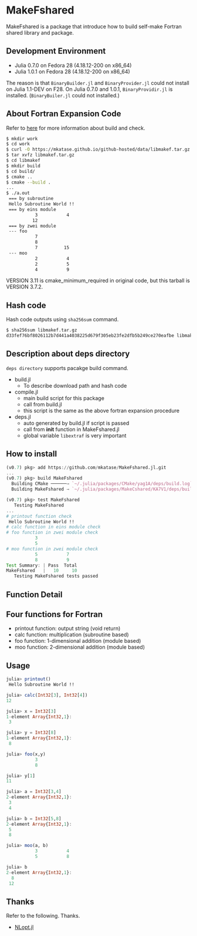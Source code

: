 # MakeFshared

MakeFshared is a package that introduce how to build self-make Fortran shared library and package.

## Development Environment

* Julia 0.7.0 on Fedora 28 (4.18.12-200 on x86_64)
* Julia 1.0.1 on Fedora 28 (4.18.12-200 on x86_64)

The reason is that `BinaryBuilder.jl` and `BinaryProvider.jl` could not install on Julia 1.1-DEV on F28. On Julia 0.7.0 and 1.0.1, `BinaryProvidir.jl` is installed. (`BinaryBuiler.jl` could not installed.)  

## About Fortran Expansion Code
Refer to [here](https://github.com/mkatase/JuliaPractice) for more information about build and check.

```bash
$ mkdir work
$ cd work
$ curl -O https://mkatase.github.io/github-hosted/data/libmakef.tar.gz
$ tar xvfz libmakef.tar.gz 
$ cd libmakef
$ mkdir build
$ cd build/
$ cmake ..
$ cmake --build .
...
$ ./a.out
 === by subroutine
 Hello Subroutine World !!
 === by eins module
           3           4
          12
 === by zwei module
 --- foo
           7
           8
           7          15
 --- moo
           2           4
           2           5
           4           9
```

VERSION 3.11 is cmake_minimum_required in original code, but this tarball is VERSION 3.7.2.

## Hash code
Hash code outputs using `sha256sum` command.

```bash
$ sha256sum libmakef.tar.gz
d33fef76bf8026112b7d441a4038225d679f305eb23fe2dfb5b249ce270eafbe libmakef.tar.gz
```

## Description about deps directory
`deps directory` supports pacakge build command.

* build.jl
    - To describe download path and hash code
* compile.jl
    - main build script for this package
    - call from build.jl
    - this script is the same as the above fortran expansion procedure
* deps.jl
    - auto generated by build.jl if script is passed
    - call from __init__ function in MakeFshared.jl
    - global variable `libextraf` is very important

## How to install

```julia
(v0.7) pkg> add https://github.com/mkatase/MakeFshared.jl.git
...
(v0.7) pkg> build MakeFshared
  Building CMake ──────→ `~/.julia/packages/CMake/yag1A/deps/build.log`
  Building MakeFshared → `~/.julia/packages/MakeCshared/KA7V1/deps/build.log`

(v0.7) pkg> test MakeFshared
   Testing MakeFshared
...
# printout function check
 Hello Subroutine World !!
# calc function in eins module check
# foo function in zwei module check
           3
           5
# moo function in zwei module check
           5           7
           8           9
Test Summary: | Pass  Total
MakeFshared   |   10     10
   Testing MakeFshared tests passed 
```

## Function Detail
## Four functions for Fortran
- printout function: output string (void return)
- calc function: multiplication (subroutine based)
- foo function: 1-dimensional addition (module based)
- moo function: 2-dimensional addition (module based)

## Usage

```julia
julia> printout()
 Hello Subroutine World !!

julia> calc(Int32[3], Int32[4])
12

julia> x = Int32[3]
1-element Array{Int32,1}:
 3

julia> y = Int32[8]
1-element Array{Int32,1}:
 8

julia> foo(x,y)
           3
           8

julia> y[1]
11

julia> a = Int32[3,4]
2-element Array{Int32,1}:
 3
 4

julia> b = Int32[5,8]
2-element Array{Int32,1}:
 5
 8

julia> moo(a, b)
           3           4
           5           8

julia> b
2-element Array{Int32,1}:
  8
 12
```

## Thanks
Refer to the following. Thanks.

* [NLopt.jl](https://github.com/JuliaOpt/NLopt.jl)
